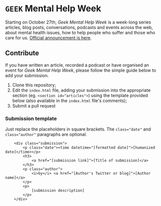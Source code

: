 # `GEEK` Mental Help Week

Starting on October 27th, _Geek Mental Help Week_ is a week-long series articles, blog posts, conversations, podcasts and events across the web, about mental health issues, how to help people who suffer and those who care for us. [Official announcement is here](http://www.stuffandnonsense.co.uk/blog/about/announcing-geek-mental-help-week).

## Contribute

If you have written an article, recorded a podcast or have organised an event for _Geek Mental Help Week_, please follow the simple guide below to add your submission.

1. Clone this repository;
2. Edit the `index.html` file, adding your submission into the appropriate section (eg. `<section id="articles">`) using the template provided below (also available in the `index.html` file's comments);
3. Submit a pull request

### Submission template

Just replace the placeholders in square brackets. The `class="date"` and `class="author"` paragraphs are optional.

```
	<div class="submission">
		<p class="date"><time datetime="[formatted date]">[humanized date]</time></p>
		<h3>
			<a href="[submission link]">[Title of submission]</a>
		</h3>
		<p class="author">
			<i>by</i> <a href="[Author's Twitter or blog]">[Author name]</a>
		</p>
		<p>
			[submission description]
		</p>
	</div>
```
